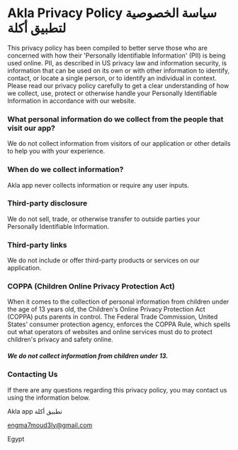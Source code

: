 # Akla Privacy Policy سياسة الخصوصية لتطبيق أكلة
This privacy policy has been compiled to better serve those who are concerned with how their 'Personally Identifiable Information' (PII) is being used online. PII, as described in US privacy law and information security, is information that can be used on its own or with other information to identify, contact, or locate a single person, or to identify an individual in context. Please read our privacy policy carefully to get a clear understanding of how we collect, use, protect or otherwise handle your Personally Identifiable Information in accordance with our website.

### What personal information do we collect from the people that visit our app?

We do not collect information from visitors of our application
or other details to help you with your experience.

### When do we collect information?

Akla app never collects information or require any user inputs.

### Third-party disclosure

We do not sell, trade, or otherwise transfer to outside parties your Personally Identifiable Information.

### Third-party links

We do not include or offer third-party products or services on our application.


### COPPA (Children Online Privacy Protection Act)

When it comes to the collection of personal information from children under the age of 13 years old, the Children's Online Privacy Protection Act (COPPA) puts parents in control.
The Federal Trade Commission, United States' consumer protection agency, enforces the COPPA Rule, which spells out what operators of websites and online services must do to protect children's privacy and safety online.

##### We do not collect information from children under 13.

### Contacting Us

If there are any questions regarding this privacy policy, you may contact us using the information below.


Akla app تطبيق أكلة

engma7moud3ly@gmail.com

Egypt
